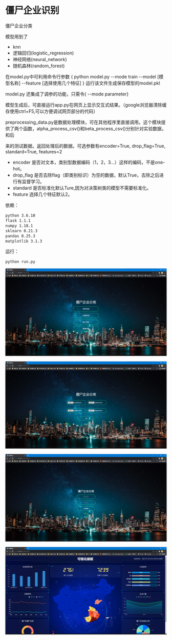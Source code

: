 # 僵尸企业识别
僵尸企业分类

模型用到了
- knn
- 逻辑回归(logistic_regression)
- 神经网络(neural_network)
- 随机森林(random_forest)

在model.py中可利用命令行参数 { python model.py --mode train --model [模型名称] --feature [选择使用几个特征] } 运行该文件生成保存模型的model.pkl

model.py 还集成了调参的功能，只需令{ --mode parameter}

模型生成后，可直接运行app.py在网页上显示交互式结果。（google浏览器清除缓存使用ctrl+F5,可以方便调试网页部分的代码）

preprocessing_data.py是数据处理模块，可在其他程序里直接调用。这个模块提供了两个函数，alpha_process_csv()和beta_process_csv()分别针对实验数据，和后

来的测试数据。返回处理后的数据。可选参数有encoder=True, drop_flag=True, standard=True, features=2

- encoder 是否对文本，类别型数据编码（1，2，3...）这样的编码，不是one-hot。
- drop_flag 是否去除flag（即类别标识）为空的数据，默认True，去除之后进行有监督学习。
- standard 是否标准化默认Ture,因为对决策树类的模型不需要标准化。
- feature 选择几个特征默认2。



依赖：

```
python 3.6.10
flask 1.1.1
numpy 1.18.1
sklearn 0.21.3
pandas 0.25.3
matplotlib 3.1.3
```

运行：

```
python run.py
```

![main](assets/1.png)

![2](assets/2.png)

![3](assets/3.png)

![4](assets/5.png)